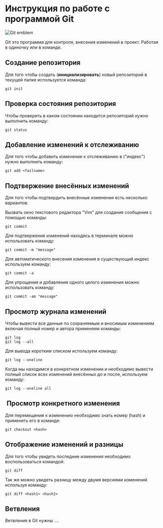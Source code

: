 # Инструкция по работе с программой Git

![Git emblem](git.jpg)

Git это программа для контроля, внесения изменений в проект. Работая в одиночку или в команде.

## Создание репозитория

 Для того чтобы создать (**инициализировать**) новый репозиторий в текущей папке используется команда:

    git init

## Проверка состояния репозитория

Чтобы проверить в каком состоянии находится репозиторий нужно выполнить команду: 

    git status

## Добавление изменений к отслеживанию

Для того чтобы добавить изменение к отслеживанию в ("индекс") нужно выполнить команду: 

    git add <failname>

## Подтвержение внесённых изменений

Для того чтобы подтвердить внесённые изменения есть несколько вариантов:

Вызвать окно текстового редактора "Vim" для создания сообщения с помощью команды:

    git commit

Для подтвержения изменений находясь в терминале можно использовать команду:

    git commit -m "message"

Для автоматического внесения изменения в существующий индекс используем команду: 

    git commit -a

Для упрощения и добавления одного целого изменения можно использовать команду: 

    git commit -am "message"
    
## Просмотр журнала изменений

Чтобы вывести все данные по сохраняемым и вносимым изменениям включая полный номер и автора применяем команды: 

    git log
    git log --all

Для вывода коротким списком используем команду: 

    git log --oneline

Когда мы находимся в конкретном изменении и необходимо вывести полный список всех изменений внесённых до и после, используем команду: 

    git log --oneline all

##  Просмотр конкретного изменения

Для перемещения к изменению необходимо знать номер (hash) и применить его в команде: 

    git checkout <hash>

## Отображение изменений и разницы

Для того чтобы увидеть последние изменения необходимо воспользоваться командой: 

    git diff

Так же можно увидеть разницу между двумя версиями изменений используя команду: 

    git diff <hash1> <hash2>

## Ветвления

Ветвления в Git нужны ....
